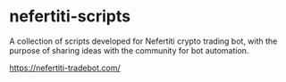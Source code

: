 # nefertiti-scripts
A collection of scripts developed for Nefertiti crypto trading bot, with the purpose of sharing ideas with the community for bot automation.

https://nefertiti-tradebot.com/
